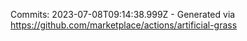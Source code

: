 Commits: 2023-07-08T09:14:38.999Z - Generated via https://github.com/marketplace/actions/artificial-grass
<br>
